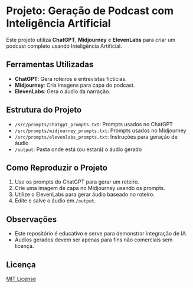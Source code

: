 # Projeto: Geração de Podcast com Inteligência Artificial

Este projeto utiliza **ChatGPT**, **Midjourney** e **ElevenLabs** para criar um podcast completo usando Inteligência Artificial.

## Ferramentas Utilizadas
- **ChatGPT**: Gera roteiros e entrevistas fictícias.
- **Midjourney**: Cria imagens para capa do podcast.
- **ElevenLabs**: Gera o áudio da narração.

## Estrutura do Projeto

- `/src/prompts/chatgpt_prompts.txt`: Prompts usados no ChatGPT
- `/src/prompts/midjourney_prompts.txt`: Prompts usados no Midjourney
- `/src/prompts/elevenlabs_prompts.txt`: Instruções para geração de áudio
- `/output`: Pasta onde está (ou estará) o áudio gerado

## Como Reproduzir o Projeto
1. Use os prompts do ChatGPT para gerar um roteiro.
2. Crie uma imagem de capa no Midjourney usando os prompts.
3. Utilize o ElevenLabs para gerar áudio baseado no roteiro.
4. Edite e salve o áudio em `/output`.

## Observações
- Este repositório é educativo e serve para demonstrar integração de IA.
- Áudios gerados devem ser apenas para fins não comerciais sem licença.

## Licença
[MIT License](LICENSE)

